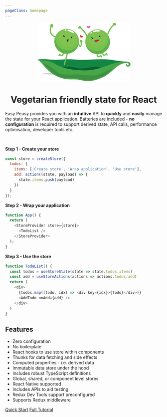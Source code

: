 ```yaml
---
pageClass: homepage
---
```


<p align="center">
  <img src="./assets/happy-peas.png" width="300" />
</p>
<h1 class="title" align="center">Vegetarian friendly state for React</h1>

Easy Peasy provides you with an <strong>intuitive</strong> API to <strong>quickly</strong> and <strong>easily</strong> manage the state for your React application. Batteries are included - <strong>no configuration</strong> is required to support derived state, API calls, performance optimisation, developer tools etc.

<p>&nbsp;</p>

**Step 1 - Create your store**

```javascript
const store = createStore({
  todos: {
    items: ['Create store', 'Wrap application', 'Use store'],
    add: action((state, payload) => {
      state.items.push(payload)
    })
  }
});
```

**Step 2 - Wrap your application**

```javascript
function App() {
  return (
    <StoreProvider store={store}>
      <TodoList />
    </StoreProvider>
  );
}
```

**Step 3 - Use the store**

```javascript
function TodoList() {
  const todos = useStoreState(state => state.todos.items)
  const add = useStoreActions(actions => actions.todos.add)
  return (
    <div>
      {todos.map((todo, idx) => <div key={idx}>{todo}</div>)}
      <AddTodo onAdd={add} />
    </div>
  )
}
```

## Features

  - Zero configuration
  - No boilerplate
  - React hooks to use store within components
  - Thunks for data fetching and side effects
  - Computed properties - i.e. derived data
  - Immutable data store under the hood
  - Includes robust TypeScript definitions
  - Global, shared, or component level stores
  - React Native supported
  - Includes APIs to aid testing
  - Redux Dev Tools support preconfigured
  - Supports Redux middleware

<p class="action">
  <a href="/docs/introduction/quick-start" class="action-button">Quick Start</a>
  <a href="/docs/tutorial/" class="action-button">Full Tutorial</a>
</p>
